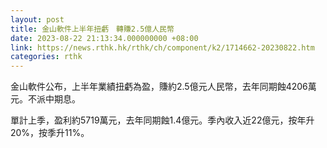```yaml
---
layout: post
title: 金山軟件上半年扭虧　轉賺2.5億人民幣
date: 2023-08-22 21:13:34.000000000 +08:00
link: https://news.rthk.hk/rthk/ch/component/k2/1714662-20230822.htm
categories: rthk
---
```


金山軟件公布，上半年業績扭虧為盈，賺約2.5億元人民幣，去年同期蝕4206萬元。不派中期息。

單計上季，盈利約5719萬元，去年同期蝕1.4億元。季內收入近22億元，按年升20%，按季升11%。
